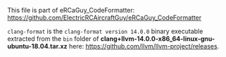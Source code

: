 This file is part of eRCaGuy_CodeFormatter: https://github.com/ElectricRCAircraftGuy/eRCaGuy_CodeFormatter

`clang-format` is the `clang-format version 14.0.0` binary executable extracted from the `bin` folder of **clang+llvm-14.0.0-x86_64-linux-gnu-ubuntu-18.04.tar.xz** here: https://github.com/llvm/llvm-project/releases.


